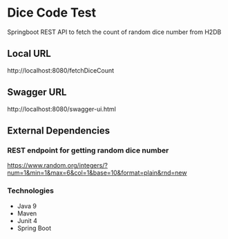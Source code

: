 # Dice Code Test
Springboot REST API to fetch the count of random dice number from H2DB

## Local URL
http://localhost:8080/fetchDiceCount

## Swagger URL
http://localhost:8080/swagger-ui.html

## External Dependencies
### REST endpoint for getting random dice number
https://www.random.org/integers/?num=1&min=1&max=6&col=1&base=10&format=plain&rnd=new

### Technologies
* Java 9
* Maven
* Junit 4
* Spring Boot
